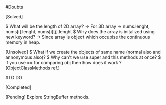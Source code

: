 #Doubts

[Solved]

$ What will be the length of 2D array?
-> For 3D array => nums.lenght, nums[i].lenght, nums[i][j].lenght
$ Why does the array is initalized using new keyword?
-> Since array is object which occupise the continuous memory in heap.


[Unsolved]
$ What if we create the objects of same name (normal also and annonymous also)?
$ Why can't we use super and this methods at once?
$ if you use == for comparing obj then how does it work ? (ObjectClassMethods ref.)

#TO DO

[Completed]

[Pending]
Explore StringBuffer methods.